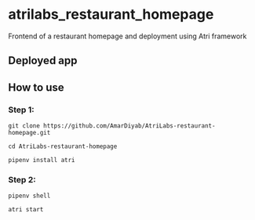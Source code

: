 # atrilabs_restaurant_homepage

Frontend of a restaurant homepage and deployment using Atri framework

## Deployed app


## How to use

### Step 1:

```shell
git clone https://github.com/AmarDiyab/AtriLabs-restaurant-homepage.git

cd AtriLabs-restaurant-homepage

pipenv install atri
```

### Step 2:

```shell
pipenv shell

atri start
```
